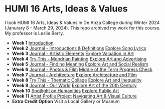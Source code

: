 # HUMI 16 Arts, Ideas & Values

I took HUMI 16 Arts, Ideas & Values in De Anza College during Winter 2024 (Janurary 8 - March 29, 2024). This repo archived my work for this course. My professor is Leslie Berry.

* **Week 1** [Introduction](week1.md)
* **Week 2** [Journal - Introductions & Definitions](week2a.md) [Explore Song Lyrics](week2b.md)
* **Week 3** [Journal - Artistic Elements](week3a.md) [Explore Valuation in Art](week3b.md)
* **Week 4** [Try This - Mondrian Painting](week4a.md)  [Explore Art and Advertising](week4b.md)
* **Week 5** [Journal - Finding Meaning](week5a.md)  [Explore Art and Social Realism](week5b.md)
* **Week 6** [Journal - Photos & Film](week6a.md)  [Middle of the Term Progress Check](week6b.md)
* **Week 7** [Journal - Architecture](week7a.md)  [Explore Architecture and Film](week7b.md)
* **Week 8** [Try This - Thematic Collage](week8a.md)   [Explore Art and Inequality](week8b.md)
* **Week 9** [Journal - Our World](week9a.md)  [Explore Art of the 20th Century](week9b.md)
* **Week 10** [Spotlight on Humanities](week10a.md)  [Explore Public Art](week10b.md)
* **Week 11** [Artist Profile Project](week11a.md) [Navigating Art & Visual Culture](week11b.md)
* **Extra Credit Option** Visit a Local Gallery or Museum 
